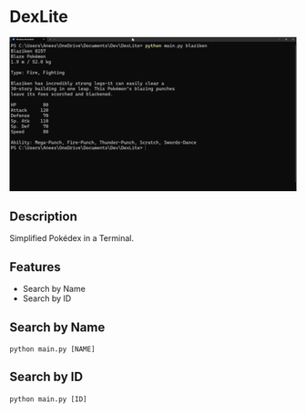 # DexLite

![Site Image](https://github.com/aneeshsudigala06/DexLite/blob/main/terminalimage.png)

## Description
Simplified Pokédex in a Terminal.

## Features
- Search by Name
- Search by ID

## Search by Name
```
python main.py [NAME]
```

## Search by ID
```
python main.py [ID]
```
